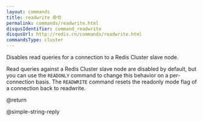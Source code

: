 ```yaml
---
layout: commands
title: readwrite 命令
permalink: commands/readwrite.html
disqusIdentifier: command_readwrite
disqusUrl: http://redis.cn/commands/readwrite.html
commandsType: cluster
---
```


Disables read queries for a connection to a Redis Cluster slave node.

Read queries against a Redis Cluster slave node are disabled by default,
but you can use the `READONLY` command to change this behavior on a per-
connection basis. The `READWRITE` command resets the readonly mode flag
of a connection back to readwrite.

@return

@simple-string-reply
